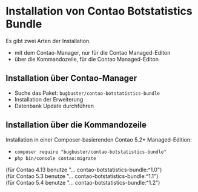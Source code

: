 # Installation von Contao Botstatistics Bundle

Es gibt zwei Arten der Installation.

* mit dem Contao-Manager, nur für die Contao Managed-Editon
* über die Kommandozeile, für die Contao Managed-Editon


## Installation über Contao-Manager

* Suche das Paket: `bugbuster/contao-botstatistics-bundle`
* Installation der Erweiterung
* Datenbank Update durchführen


## Installation über die Kommandozeile

Installation in einer Composer-basierenden Contao 5.2+ Managed-Edition:

* `composer require "bugbuster/contao-botstatistics-bundle"`
* `php bin/console contao:migrate`

(für Contao 4.13 benutze "... contao-botstatistics-bundle:^1.0")<br>
(für Contao 5.3 benutze "... contao-botstatistics-bundle:^1.1")<br>
(für Contao 5.4 benutze "... contao-botstatistics-bundle:^1.2")
